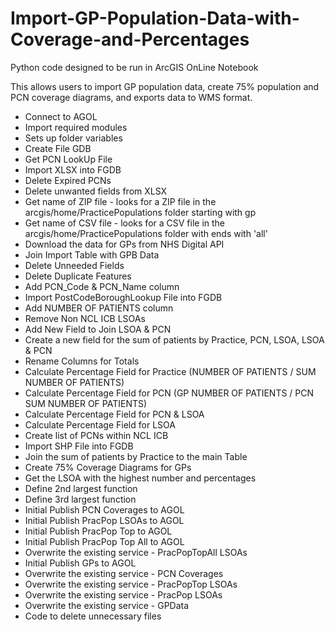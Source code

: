 # Import-GP-Population-Data-with-Coverage-and-Percentages

Python code designed to be run in ArcGIS OnLine Notebook

This allows users to import GP population data, create 75% population and PCN coverage diagrams, and exports data to WMS format.
 - Connect to AGOL
 - Import required modules
 - Sets up folder variables
 - Create File GDB
 - Get PCN LookUp File
 - Import XLSX into FGDB
 - Delete Expired PCNs
 - Delete unwanted fields from XLSX
 - Get name of ZIP file - looks for a ZIP file in the arcgis/home/PracticePopulations folder starting with gp
 - Get name of CSV file - looks for a CSV file in the arcgis/home/PracticePopulations folder with ends with 'all'
 - Download the data for GPs from NHS Digital API
 - Join Import Table with GPB Data
 - Delete Unneeded Fields
 - Delete Duplicate Features
 - Add PCN_Code & PCN_Name column
 - Import PostCodeBoroughLookup File into FGDB
 - Add NUMBER OF PATIENTS column
 - Remove Non NCL ICB LSOAs
 - Add New Field to Join LSOA & PCN
 - Create a new field for the sum of patients by Practice, PCN, LSOA, LSOA & PCN
 - Rename Columns for Totals
 - Calculate Percentage Field for Practice (NUMBER OF PATIENTS / SUM NUMBER OF PATIENTS)
 - Calculate Percentage Field for PCN (GP NUMBER OF PATIENTS / PCN SUM NUMBER OF PATIENTS)
 - Calculate Percentage Field for PCN & LSOA
 - Calculate Percentage Field for LSOA
 - Create list of PCNs within NCL ICB
 - Import SHP File into FGDB
 - Join the sum of patients by Practice to the main Table
 - Create 75% Coverage Diagrams for GPs
 - Get the LSOA with the highest number and percentages
 - Define 2nd largest function
 - Define 3rd largest function
 - Initial Publish PCN Coverages to AGOL
 - Initial Publish PracPop LSOAs to AGOL
 - Initial Publish PracPop Top to AGOL
 - Initial Publish PracPop Top All to AGOL
 - Overwrite the existing service - PracPopTopAll LSOAs
 - Initial Publish GPs to AGOL
 - Overwrite the existing service - PCN Coverages
 - Overwrite the existing service - PracPopTop LSOAs
 - Overwrite the existing service - PracPop LSOAs
 - Overwrite the existing service - GPData
 - Code to delete unnecessary files
